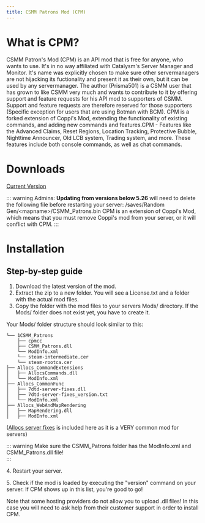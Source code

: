 ```yaml
---
title: CSMM Patrons Mod (CPM)
---
```


# What is CPM? 

CSMM Patron's Mod (CPM) is an API mod that is free for anyone, who wants to use. It's in no way affiliated with Catalysm's Server Manager and Monitor. It's name was explicitly chosen to make sure other servermanagers are not hijacking its fuctionality and present it as their own, but it can be used by any servermanager. The author (Prisma501) is a CSMM user that has grown to like CSMM very much and wants to contribute to it by offering support and feature requests for his API mod to supporters of CSMM. Support and feature requests are therefore reserved for those supporters (Specific exception for users that are using Botman with BCM). CPM is a forked extension of Coppi's Mod, extending the functionality of existing commands, and adding new commands and features.CPM - Features like the Advanced Claims, Reset Regions, Location Tracking, Protective Bubble, Nighttime Announcer, Old LCB system, Trading system, and more. These features include both console commands, as well as chat commands.

# Downloads

[Current Version](https://github.com/Prisma501/CSMM-Patrons-Mod/releases)


::: warning
 Admins: **Updating from versions below 5.26** will need to delete the following file before restarting your server: /saves/Random Gen/\<mapname\>/CSMM_Patrons.bin CPM is an extension of Coppi's Mod, which means that you must remove Coppi's mod from your server, or it will conflict with CPM.
 :::


# Installation

## Step-by-step guide

1.  Download the latest version of the mod.
2.  Extract the zip to a new folder. You will see a License.txt and a folder with the actual mod files.
3.  Copy the folder with the mod files to your servers Mods/ directory. If the Mods/ folder does not exist yet, you have to create it.

Your Mods/ folder structure should look similar to this: 

```
└── 1CSMM_Patrons
    ├── cpmcc
    ├── CSMM_Patrons.dll
    └── ModInfo.xml
    └── steam-intermediate.cer
    └── steam-rootca.cer
├── Allocs_CommandExtensions
│   ├── AllocsCommands.dll
│   └── ModInfo.xml
├── Allocs_CommonFunc
│   ├── 7dtd-server-fixes.dll
│   ├── 7dtd-server-fixes_version.txt
│   └── ModInfo.xml
├── Allocs_WebAndMapRendering
│   ├── MapRendering.dll
│   ├── ModInfo.xml
```
([Allocs server fixes](https://7dtd.illy.bz/wiki/Server%20fixes#Download) is included here as it is a VERY common mod for servers)

::: warning
Make sure the CSMM\_Patrons folder has the ModInfo.xml and CSMM\_Patrons.dll file!  
:::

4\. Restart your server.

5\. Check if the mod is loaded by executing the "version" command on your server. If CPM shows up in this list, you're good to go!

Note that some hosting providers do not allow you to upload .dll files! In this case you will need to ask help from their customer support in order to install CPM.
